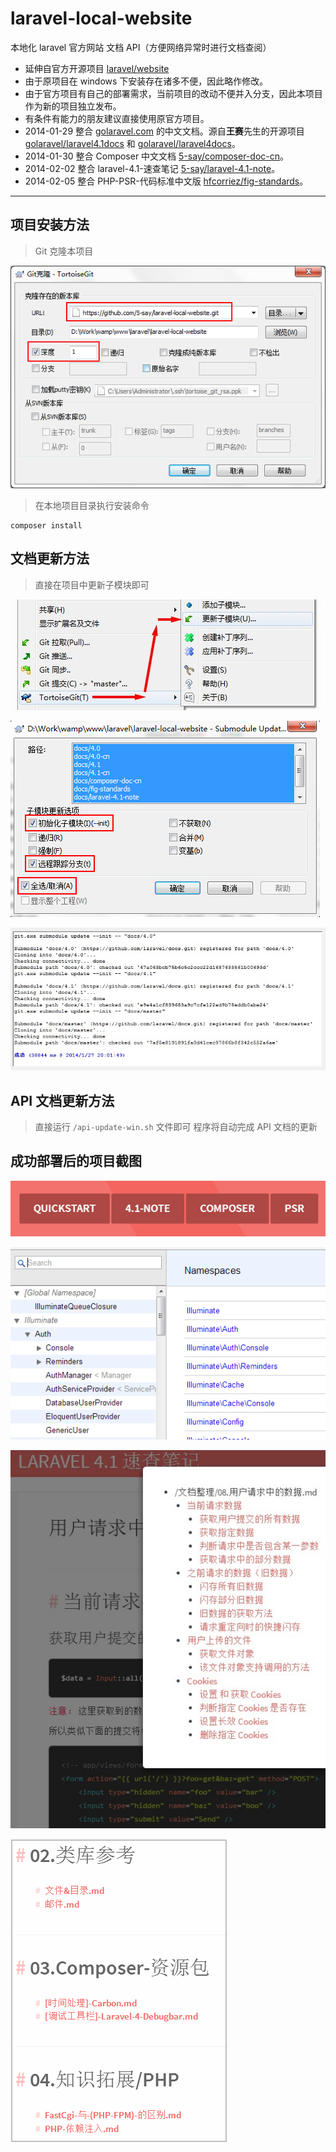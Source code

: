 laravel-local-website
====================

本地化 laravel 官方网站 文档 API（方便网络异常时进行文档查阅）

- 延伸自官方开源项目 [laravel/website](https://github.com/laravel/website)
- 由于原项目在 windows 下安装存在诸多不便，因此略作修改。
- 由于官方项目有自己的部署需求，当前项目的改动不便并入分支，因此本项目作为新的项目独立发布。
- 有条件有能力的朋友建议直接使用原官方项目。
- 2014-01-29 整合 [golaravel.com](http://www.golaravel.com/) 的中文文档。源自**王赛**先生的开源项目 [golaravel/laravel4.1docs](https://github.com/golaravel/laravel4.1docs) 和 [golaravel/laravel4docs](https://github.com/golaravel/laravel4docs)。
- 2014-01-30 整合 Composer 中文文档 [5-say/composer-doc-cn](https://github.com/5-say/composer-doc-cn)。
- 2014-02-02 整合 laravel-4.1-速查笔记 [5-say/laravel-4.1-note](https://github.com/5-say/laravel-4.1-note)。
- 2014-02-05 整合 PHP-PSR-代码标准中文版 [hfcorriez/fig-standards](https://github.com/hfcorriez/fig-standards)。

---

## 项目安装方法

> Git 克隆本项目  

![克隆](/public/assets/img/readme/mx38F80.png "Optional title")

> 在本地项目目录执行安装命令

    composer install

## 文档更新方法

> 直接在项目中更新子模块即可

![选择菜单](/public/assets/img/readme/tg-01.jpg "Optional title")

![全选更新](/public/assets/img/readme/mx33B79.png "Optional title")

![更新结束](/public/assets/img/readme/tg-03.jpg "Optional title")

## API 文档更新方法

> 直接运行 `/api-update-win.sh` 文件即可
> 程序将自动完成 API 文档的更新

## 成功部署后的项目截图

![Alt text](/public/assets/img/readme/mx3E2CC.png "Optional title")

![Alt text](/public/assets/img/readme/mx35ABC.png "Optional title")

![Alt text](/public/assets/img/readme/01.jpg "Optional title")

![Alt text](/public/assets/img/readme/mx3BBFD.png "Optional title")